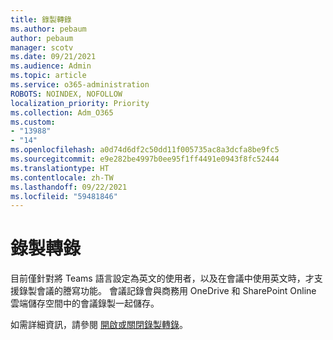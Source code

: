 ```yaml
---
title: 錄製轉錄
ms.author: pebaum
author: pebaum
manager: scotv
ms.date: 09/21/2021
ms.audience: Admin
ms.topic: article
ms.service: o365-administration
ROBOTS: NOINDEX, NOFOLLOW
localization_priority: Priority
ms.collection: Adm_O365
ms.custom:
- "13988"
- "14"
ms.openlocfilehash: a0d74d6df2c50dd11f005735ac8a3dcfa8be9fc5
ms.sourcegitcommit: e9e282be4997b0ee95f1ff4491e0943f8fc52444
ms.translationtype: HT
ms.contentlocale: zh-TW
ms.lasthandoff: 09/22/2021
ms.locfileid: "59481846"
---
```

# <a name="recording-transcriptions"></a>錄製轉錄

目前僅針對將 Teams 語言設定為英文的使用者，以及在會議中使用英文時，才支援錄製會議的謄寫功能。 會議記錄會與商務用 OneDrive 和 SharePoint Online 雲端儲存空間中的會議錄製一起儲存。

如需詳細資訊，請參閱 [開啟或關閉錄製轉錄](https://docs.microsoft.com/microsoftteams/cloud-recording#turn-on-or-turn-off-recording-transcription)。